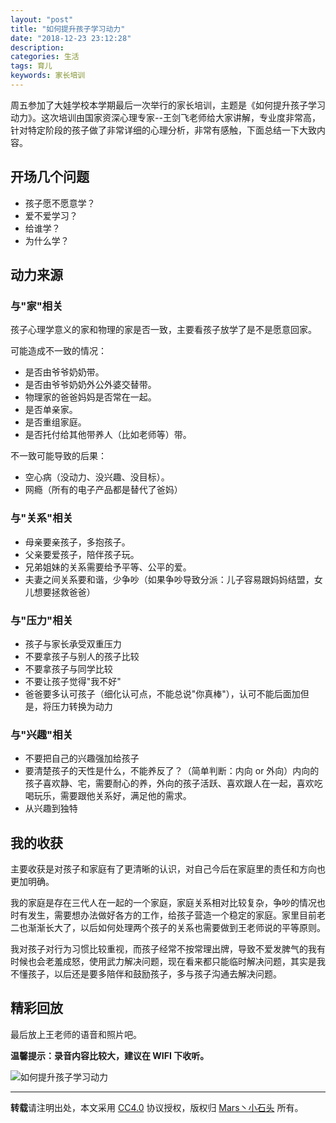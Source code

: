 ```yaml
---
layout: "post"
title: "如何提升孩子学习动力"
date: "2018-12-23 23:12:28"
description: 
categories: 生活
tags: 育儿 
keywords: 家长培训
---
```


周五参加了大娃学校本学期最后一次举行的家长培训，主题是《如何提升孩子学习动力》。这次培训由国家资深心理专家--王剑飞老师给大家讲解，专业度非常高，针对特定阶段的孩子做了非常详细的心理分析，非常有感触，下面总结一下大致内容。




## 开场几个问题

- 孩子愿不愿意学？
- 爱不爱学习？
- 给谁学？
- 为什么学？

## 动力来源

### 与"家"相关

孩子心理学意义的家和物理的家是否一致，主要看孩子放学了是不是愿意回家。

可能造成不一致的情况：

- 是否由爷爷奶奶带。
- 是否由爷爷奶奶外公外婆交替带。
- 物理家的爸爸妈妈是否常在一起。
- 是否单亲家。
- 是否重组家庭。
- 是否托付给其他带养人（比如老师等）带。

不一致可能导致的后果：

- 空心病（没动力、没兴趣、没目标）。
- 网瘾（所有的电子产品都是替代了爸妈）

### 与"关系"相关

- 母亲要亲孩子，多抱孩子。
- 父亲要爱孩子，陪伴孩子玩。
- 兄弟姐妹的关系需要给予平等、公平的爱。
- 夫妻之间关系要和谐，少争吵（如果争吵导致分派：儿子容易跟妈妈结盟，女儿想要拯救爸爸）

### 与"压力"相关

- 孩子与家长承受双重压力
- 不要拿孩子与别人的孩子比较
- 不要拿孩子与同学比较
- 不要让孩子觉得"我不好"
- 爸爸要多认可孩子（细化认可点，不能总说"你真棒"），认可不能后面加但是，将压力转换为动力

### 与"兴趣"相关

- 不要把自己的兴趣强加给孩子
- 要清楚孩子的天性是什么，不能养反了？（简单判断：内向 or 外向）内向的孩子喜欢静、宅，需要耐心的养，外向的孩子活跃、喜欢跟人在一起，喜欢吃喝玩乐，需要跟他关系好，满足他的需求。
- 从兴趣到独特

## 我的收获

主要收获是对孩子和家庭有了更清晰的认识，对自己今后在家庭里的责任和方向也更加明确。

我的家庭是存在三代人在一起的一个家庭，家庭关系相对比较复杂，争吵的情况也时有发生，需要想办法做好各方的工作，给孩子营造一个稳定的家庭。家里目前老二也渐渐长大了，以后如何处理两个孩子的关系也需要做到王老师说的平等原则。

我对孩子对行为习惯比较重视，而孩子经常不按常理出牌，导致不爱发脾气的我有时候也会老羞成怒，使用武力解决问题，现在看来都只能临时解决问题，其实是我不懂孩子，以后还是要多陪伴和鼓励孩子，多与孩子沟通去解决问题。

## 精彩回放

最后放上王老师的语音和照片吧。

**温馨提示：录音内容比较大，建议在 WIFI 下收听。**

<link href="https://cdn.bootcss.com/aplayer/1.10.1/APlayer.min.css" rel="stylesheet">
<script src="https://cdn.bootcss.com/aplayer/1.10.1/APlayer.min.js"></script>
<style>
	.demo{width:100%;}
</style>

<div class="demo">
	<div id="player11">
	</div>
</div>
<script>
	var ap = new APlayer
			({
				element: document.getElementById('player11'),
				narrow: false,
				autoplay: false,
				showlrc: false,
				listMaxHeight: 500,
				music: [
					{
						title: '如何提升孩子学习动力',
						author: '王剑飞',
						url: 'http://sfds.zorin.xin/mp3/ru-he-ti-sheng-hai-zi-de-xue-xi-dong-li.m4a',
						pic: ''
					}
				]
			});
	ap.init;
</script>

![如何提升孩子学习动力](http://sfds.zorin.xin/images/ru-he-ti-sheng-hai-zi-de-xue-xi-dong-li.png)

---

**转载**请注明出处，本文采用 [CC4.0](http://creativecommons.org/licenses/by-nc-nd/4.0/) 协议授权，版权归 [Mars丶小石头](https://www.zorin.xin) 所有。